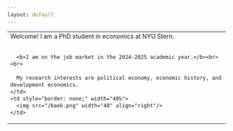 ```yaml
---
layout: default
---
```


<table style="border-collapse: collapse; border: none;" width="100%">
  <tr>
    <td style="border: none;" width="60%"> 
      Welcome! I am a PhD student in economics at NYU Stern.<br><br>
      
      <b>I am on the job market in the 2024-2025 academic year.</b><br><br>
      
      My research interests are political economy, economic history, and development economics.
    </td>
    <td style="border: none;" width="40%">
      <img src="/baek.png" width="40" align="right"/>
    </td>
  </tr>
</table>




